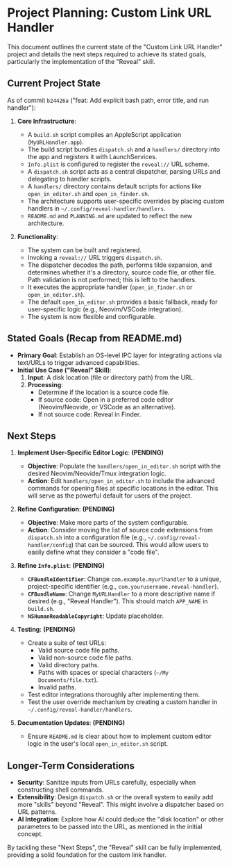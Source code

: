 # Project Planning: Custom Link URL Handler

This document outlines the current state of the "Custom Link URL Handler" project and details the next steps required to achieve its stated goals, particularly the implementation of the "Reveal" skill.

## Current Project State

As of commit `b24426a` ("feat: Add explicit bash path, error title, and run handler"):

1.  **Core Infrastructure**:
    *   A `build.sh` script compiles an AppleScript application (`MyURLHandler.app`).
    *   The build script bundles `dispatch.sh` and a `handlers/` directory into the app and registers it with LaunchServices.
    *   `Info.plist` is configured to register the `reveal://` URL scheme.
    *   A `dispatch.sh` script acts as a central dispatcher, parsing URLs and delegating to handler scripts.
    *   A `handlers/` directory contains default scripts for actions like `open_in_editor.sh` and `open_in_finder.sh`.
    *   The architecture supports user-specific overrides by placing custom handlers in `~/.config/reveal-handler/handlers`.
    *   `README.md` and `PLANNING.md` are updated to reflect the new architecture.

2.  **Functionality**:
    *   The system can be built and registered.
    *   Invoking a `reveal://` URL triggers `dispatch.sh`.
    *   The dispatcher decodes the path, performs tilde expansion, and determines whether it's a directory, source code file, or other file. Path validation is not performed; this is left to the handlers.
    *   It executes the appropriate handler (`open_in_finder.sh` or `open_in_editor.sh`).
    *   The default `open_in_editor.sh` provides a basic fallback, ready for user-specific logic (e.g., Neovim/VSCode integration).
    *   The system is now flexible and configurable.

## Stated Goals (Recap from README.md)

*   **Primary Goal**: Establish an OS-level IPC layer for integrating actions via text/URLs to trigger advanced capabilities.
*   **Initial Use Case ("Reveal" Skill)**:
    1.  **Input**: A disk location (file or directory path) from the URL.
    2.  **Processing**:
        *   Determine if the location is a source code file.
        *   If source code: Open in a preferred code editor (Neovim/Neovide, or VSCode as an alternative).
        *   If not source code: Reveal in Finder.

## Next Steps

1.  **Implement User-Specific Editor Logic**: **(PENDING)**
    *   **Objective**: Populate the `handlers/open_in_editor.sh` script with the desired Neovim/Neovide/Tmux integration logic.
    *   **Action**: Edit `handlers/open_in_editor.sh` to include the advanced commands for opening files at specific locations in the editor. This will serve as the powerful default for users of the project.

2.  **Refine Configuration**: **(PENDING)**
    *   **Objective**: Make more parts of the system configurable.
    *   **Action**: Consider moving the list of source code extensions from `dispatch.sh` into a configuration file (e.g., `~/.config/reveal-handler/config`) that can be sourced. This would allow users to easily define what they consider a "code file".

3.  **Refine `Info.plist`**: **(PENDING)**
    *   **`CFBundleIdentifier`**: Change `com.example.myurlhandler` to a unique, project-specific identifier (e.g., `com.yourusername.reveal-handler`).
    *   **`CFBundleName`**: Change `MyURLHandler` to a more descriptive name if desired (e.g., "Reveal Handler"). This should match `APP_NAME` in `build.sh`.
    *   **`NSHumanReadableCopyright`**: Update placeholder.

4.  **Testing**: **(PENDING)**
    *   Create a suite of test URLs:
        *   Valid source code file paths.
        *   Valid non-source code file paths.
        *   Valid directory paths.
        *   Paths with spaces or special characters (`~/My Documents/file.txt`).
        *   Invalid paths.
    *   Test editor integrations thoroughly after implementing them.
    *   Test the user override mechanism by creating a custom handler in `~/.config/reveal-handler/handlers`.

5.  **Documentation Updates**: **(PENDING)**
    *   Ensure `README.md` is clear about how to implement custom editor logic in the user's local `open_in_editor.sh` script.

## Longer-Term Considerations

*   **Security**: Sanitize inputs from URLs carefully, especially when constructing shell commands.
*   **Extensibility**: Design `dispatch.sh` or the overall system to easily add more "skills" beyond "Reveal". This might involve a dispatcher based on URL patterns.
*   **AI Integration**: Explore how AI could deduce the "disk location" or other parameters to be passed into the URL, as mentioned in the initial concept.

By tackling these "Next Steps", the "Reveal" skill can be fully implemented, providing a solid foundation for the custom link handler.
